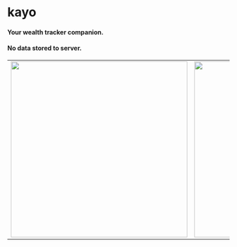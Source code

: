 # kayo
#### Your wealth tracker companion.

#### No data stored to server.

<table>
  <tr>
    <td>
      <div align="left">
          <img src="https://user-images.githubusercontent.com/17307565/165700587-48c51521-1eef-470e-91b6-3a0b38377b9b.jpg" width="400px"</img> 
      </div>
    </td>
    <td>
      <div align="right">
          <img src="https://user-images.githubusercontent.com/17307565/165700520-be27735c-0e16-4f67-885a-ba844319b859.jpg" width="400px"</img> 
      </div>
    </td>
  </tr>
</table>

